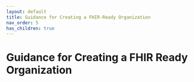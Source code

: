 ```yaml
---
layout: default
title: Guidance for Creating a FHIR-Ready Organization
nav_order: 5
has_children: true
---
```


# Guidance for Creating a FHIR Ready Organization
